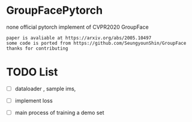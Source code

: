 # GroupFacePytorch
none official  pytorch implement of CVPR2020 GroupFace

```
paper is avaliable at https://arxiv.org/abs/2005.10497
some code is ported from https://github.com/SeungyounShin/GroupFace
thanks for contributing
```


# TODO List
- [ ] dataloader , sample ims,
- [ ] implement loss  
- [ ] main process of training a demo set

